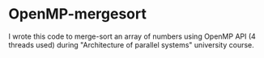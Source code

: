 # OpenMP-mergesort

 I wrote this code  to merge-sort an array of numbers using OpenMP API (4 threads used) during "Architecture of parallel systems" university course.
